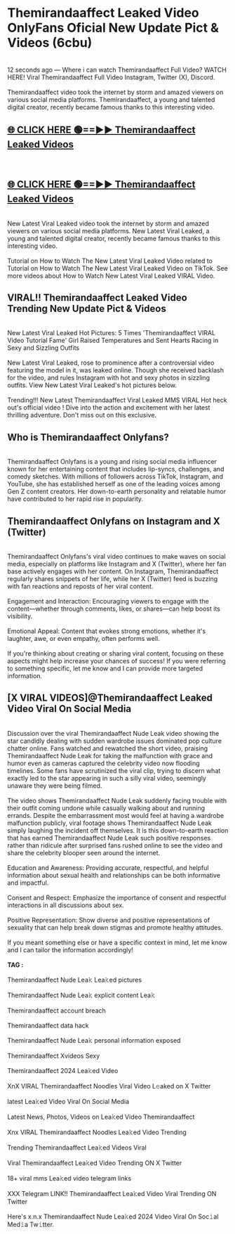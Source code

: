 # Themirandaaffect Leaked Video OnlyFans Oficial New Update Pict & Videos (6cbu)
<br>
12 seconds ago — Where i can watch Themirandaaffect Full Video? WATCH HERE! Viral Themirandaaffect Full Video Instagram, Twitter (X), Discord.
<br><br>
Themirandaaffect video took the internet by storm and amazed viewers on various social media platforms. Themirandaaffect, a young and talented digital creator, recently became famous thanks to this interesting video.
<br>
<h2><a href="https://play.trustnlinepharmacy.us?title=Themirandaaffect">🌐 CLICK HERE 🟢==►► Themirandaaffect Leaked Videos</a></h2>
<br>
<h2><a href="https://play.trustnlinepharmacy.us?title=Themirandaaffect">🌐 CLICK HERE 🟢==►► Themirandaaffect Leaked Videos</a></h2>
<br>
New Latest Viral Leaked video took the internet by storm and amazed viewers on various social media platforms. New Latest Viral Leaked, a young and talented digital creator, recently became famous thanks to this interesting video.
<br><br>
Tutorial on How to Watch The New Latest Viral Leaked Video related to Tutorial on How to Watch The New Latest Viral Leaked Video on TikTok. See more videos about How to Watch New Latest Viral Leaked VIRAL Video.
<br>
<h2>VIRAL!! Themirandaaffect Leaked Video Trending New Update Pict & Videos</h2>
<br>
New Latest Viral Leaked Hot Pictures: 5 Times 'Themirandaaffect VIRAL Video Tutorial Fame' Girl Raised Temperatures and Sent Hearts Racing in Sexy and Sizzling Outfits
<br><br>
New Latest Viral Leaked, rose to prominence after a controversial video featuring the model in it, was leaked online. Though she received backlash for the video, and rules Instagram with hot and sexy photos in sizzling outfits. View New Latest Viral Leaked's hot pictures below.
<br><br>
Trending!!! New Latest Themirandaaffect Viral Leaked MMS VIRAL Hot heck out's official video ! Dive into the action and excitement with her latest thrilling adventure. Don't miss out on this exclusive.
<br>
<h2>Who is Themirandaaffect Onlyfans?</h2>
<br>
Themirandaaffect Onlyfans is a young and rising social media influencer known for her entertaining content that includes lip-syncs, challenges, and comedy sketches. With millions of followers across TikTok, Instagram, and YouTube, she has established herself as one of the leading voices among Gen Z content creators. Her down-to-earth personality and relatable humor have contributed to her rapid rise in popularity.
<br>
<h2>Themirandaaffect Onlyfans on Instagram and X (Twitter)</h2>
<br>
Themirandaaffect Onlyfans's viral video continues to make waves on social media, especially on platforms like Instagram and X (Twitter), where her fan base actively engages with her content. On Instagram, Themirandaaffect regularly shares snippets of her life, while her X (Twitter) feed is buzzing with fan reactions and reposts of her viral content.
<br><br>
Engagement and Interaction: Encouraging viewers to engage with the content—whether through comments, likes, or shares—can help boost its visibility.
<br><br>
Emotional Appeal: Content that evokes strong emotions, whether it's laughter, awe, or even empathy, often performs well.
<br><br>
If you're thinking about creating or sharing viral content, focusing on these aspects might help increase your chances of success! If you were referring to something specific, let me know and I can provide more targeted information.
<br>
<h2>[X VIRAL VIDEOS]@Themirandaaffect Leaked Video Viral On Social Media</h2>
<br>
Discussion over the viral Themirandaaffect Nude Leak video showing the star candidly dealing with sudden wardrobe issues dominated pop culture chatter online. Fans watched and rewatched the short video, praising Themirandaaffect Nude Leak for taking the malfunction with grace and humor even as cameras captured the celebrity video now flooding timelines. Some fans have scrutinized the viral clip, trying to discern what exactly led to the star appearing in such a silly viral video, seemingly unaware they were being filmed.
<br><br>
The video shows Themirandaaffect Nude Leak suddenly facing trouble with their outfit coming undone while casually walking about and running errands. Despite the embarrassment most would feel at having a wardrobe malfunction publicly, viral footage shows Themirandaaffect Nude Leak simply laughing the incident off themselves. It is this down-to-earth reaction that has earned Themirandaaffect Nude Leak such positive responses rather than ridicule after surprised fans rushed online to see the video and share the celebrity blooper seen around the internet.
<br><br>
Education and Awareness: Providing accurate, respectful, and helpful information about sexual health and relationships can be both informative and impactful.
<br><br>
Consent and Respect: Emphasize the importance of consent and respectful interactions in all discussions about sex.
<br><br>
Positive Representation: Show diverse and positive representations of sexuality that can help break down stigmas and promote healthy attitudes.
<br><br>
If you meant something else or have a specific context in mind, let me know and I can tailor the information accordingly!
<br><br>
<strong>TAG :</strong>
<br><br>
Themirandaaffect Nude Lea𝚔 Lea𝚔ed pictures
<br><br>
Themirandaaffect Nude Lea𝚔 explicit content Lea𝚔
<br><br>
Themirandaaffect account breach
<br><br>
Themirandaaffect data hack
<br><br>
Themirandaaffect Nude Lea𝚔 personal information exposed
<br><br>
Themirandaaffect Xvideos Sexy
<br><br>
Themirandaaffect 2024 Lea𝚔ed Video
<br><br>
XnX VIRAL Themirandaaffect Noodles Viral Video L𝚎aked on X Twitter
<br><br>
latest Lea𝚔ed Video Viral On Social Media
<br><br>
Latest News, Photos, Videos on Lea𝚔ed Video Themirandaaffect
<br><br>
Xnx VIRAL Themirandaaffect Noodles Lea𝚔ed Video Trending
<br><br>
Trending Themirandaaffect Lea𝚔ed Videos Viral
<br><br>
Viral Themirandaaffect Lea𝚔ed Video Trending ON X Twitter
<br><br>
18+ viral mms Lea𝚔ed video telegram links
<br><br>
XXX Telegram LINK!! Themirandaaffect Lea𝚔ed Video Viral Trending ON Twitter
<br><br>
Here's x.n.x Themirandaaffect Nude Lea𝚔ed 2024 Video Viral On Soc𝚒al Med𝚒a Tw𝚒tter.